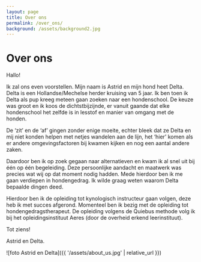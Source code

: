 ```yaml
---
layout: page
title: Over ons
permalink: /over_ons/
background: /assets/background2.jpg
---
```

# Over ons

Hallo!

Ik zal ons even voorstellen. Mijn naam is Astrid en mijn hond heet Delta. Delta is een Hollandse/Mechelse herder kruising van 5 jaar. Ik ben toen ik Delta als pup kreeg meteen gaan zoeken naar een hondenschool. De keuze was groot en ik koos de dichtstbijzijnde, er vanuit gaande dat elke hondenschool het zelfde is in lesstof en manier van omgang met de honden.

De ‘zit’ en de ‘af’ gingen zonder enige moeite, echter bleek dat ze Delta en mij niet konden helpen met netjes wandelen aan de lijn, het ‘hier’ komen als er andere omgevingsfactoren bij kwamen kijken en nog een aantal andere zaken.

Daardoor ben ik op zoek gegaan naar alternatieven en kwam ik al snel uit bij één op één begeleiding. Deze persoonlijke aandacht en maatwerk was precies wat wij op dat moment nodig hadden. Mede hierdoor ben ik me gaan verdiepen in hondengedrag. Ik wilde graag weten waarom Delta bepaalde dingen deed.

Hierdoor ben ik de opleiding tot kynologisch instructeur gaan volgen, deze heb ik met succes afgerond. Momenteel ben ik bezig met de opleiding tot hondengedragstherapeut. De opleiding volgens de Quiebus methode volg ik bij het opleidingsinstituut Aeres (door de overheid erkend leerinstituut). 

Tot ziens!

Astrid en Delta.


![foto Astrid en Delta]({{ '/assets/about_us.jpg' | relative_url }})

